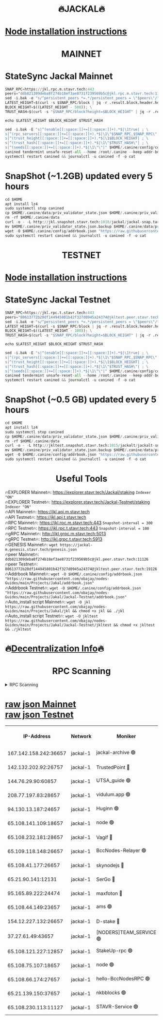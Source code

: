 <h1 align="center"> 🔥JACKAL🔥</h1>

[Node installation instructions](https://github.com/obajay/nodes-Guides/tree/main/Projects/Jakal)
=

<h1 align="center"> MAINNET</h1>

# StateSync Jackal Mainnet
```python
SNAP_RPC=https://jkl.rpc.m.stavr.tech:443
peers="ddb821309deba8f274b18ef3ae8731f239569b5c@jkl.rpc.m.stavr.tech:11126"
sed -i.bak -e "s/^persistent_peers *=.*/persistent_peers = \"$peers\"/" $HOME/.canine/config/config.toml
LATEST_HEIGHT=$(curl -s $SNAP_RPC/block | jq -r .result.block.header.height); \
BLOCK_HEIGHT=$((LATEST_HEIGHT - 500)); \
TRUST_HASH=$(curl -s "$SNAP_RPC/block?height=$BLOCK_HEIGHT" | jq -r .result.block_id.hash)

echo $LATEST_HEIGHT $BLOCK_HEIGHT $TRUST_HASH

sed -i.bak -E "s|^(enable[[:space:]]+=[[:space:]]+).*$|\1true| ; \
s|^(rpc_servers[[:space:]]+=[[:space:]]+).*$|\1\"$SNAP_RPC,$SNAP_RPC\"| ; \
s|^(trust_height[[:space:]]+=[[:space:]]+).*$|\1$BLOCK_HEIGHT| ; \
s|^(trust_hash[[:space:]]+=[[:space:]]+).*$|\1\"$TRUST_HASH\"| ; \
s|^(seeds[[:space:]]+=[[:space:]]+).*$|\1\"\"|" $HOME/.canine/config/config.toml
canined tendermint unsafe-reset-all --home /root/.canine --keep-addr-book
systemctl restart canined && journalctl -u canined -f -o cat
```
# SnapShot (~1.2GB) updated every 5 hours
```python
cd $HOME
apt install lz4
sudo systemctl stop canined
cp $HOME/.canine/data/priv_validator_state.json $HOME/.canine/priv_validator_state.json.backup
rm -rf $HOME/.canine/data
curl -o - -L http://jkl.snapshot.stavr.tech:1018/jackal/jackal-snap.tar.lz4 | lz4 -c -d - | tar -x -C $HOME/.canine --strip-components 2
mv $HOME/.canine/priv_validator_state.json.backup $HOME/.canine/data/priv_validator_state.json
wget -O $HOME/.canine/config/addrbook.json "https://raw.githubusercontent.com/obajay/nodes-Guides/main/Projects/Jakal/addrbook.json"
sudo systemctl restart canined && journalctl -u canined -f -o cat
```

<h1 align="center"> TESTNET</h1>

[Node installation instructions](https://github.com/obajay/nodes-Guides/tree/main/Projects/Jakal/Jackal-Testnet)
=

# StateSync Jackal Testnet
```python
SNAP_RPC=https://jkl.rpc.t.stavr.tech:443
peers="80613772b20df144945801b42f327d0945a24374@jkltest.peer.stavr.tech:19126"
sed -i.bak -e "s/^persistent_peers *=.*/persistent_peers = \"$peers\"/" $HOME/.canine/config/config.toml
LATEST_HEIGHT=$(curl -s $SNAP_RPC/block | jq -r .result.block.header.height); \
BLOCK_HEIGHT=$((LATEST_HEIGHT - 100)); \
TRUST_HASH=$(curl -s "$SNAP_RPC/block?height=$BLOCK_HEIGHT" | jq -r .result.block_id.hash)

echo $LATEST_HEIGHT $BLOCK_HEIGHT $TRUST_HASH

sed -i.bak -E "s|^(enable[[:space:]]+=[[:space:]]+).*$|\1true| ; \
s|^(rpc_servers[[:space:]]+=[[:space:]]+).*$|\1\"$SNAP_RPC,$SNAP_RPC\"| ; \
s|^(trust_height[[:space:]]+=[[:space:]]+).*$|\1$BLOCK_HEIGHT| ; \
s|^(trust_hash[[:space:]]+=[[:space:]]+).*$|\1\"$TRUST_HASH\"| ; \
s|^(seeds[[:space:]]+=[[:space:]]+).*$|\1\"\"|" $HOME/.canine/config/config.toml
canined tendermint unsafe-reset-all --home /root/.canine --keep-addr-book
systemctl restart canined && journalctl -u canined -f -o cat
```
# SnapShot (~0.5 GB) updated every 5 hours
```python
cd $HOME
apt install lz4
sudo systemctl stop canined
cp $HOME/.canine/data/priv_validator_state.json $HOME/.canine/priv_validator_state.json.backup
rm -rf $HOME/.canine/data
curl -o - -L http://jkltest.snapshot.stavr.tech:1015/jackalt/jackalt-snap.tar.lz4 | lz4 -c -d - | tar -x -C $HOME/.canine --strip-components 2
mv $HOME/.canine/priv_validator_state.json.backup $HOME/.canine/data/priv_validator_state.json
wget -O $HOME/.canine/config/addrbook.json "https://raw.githubusercontent.com/obajay/nodes-Guides/main/Projects/Jakal/Jackal-Testnet/addrbook.json"
sudo systemctl restart canined && journalctl -u canined -f -o cat
```

 <h1 align="center"> Useful Tools</h1>

🔥EXPLORER Mainnet🔥:      https://explorer.stavr.tech/Jackal/staking		        `Indexer "ON"` \
🔥EXPLORER Testnet🔥:      https://explorer.stavr.tech/Jackal-Testnet/staking     `Indexer "ON"` \
🔥API Mainnet🔥: 			 		 https://jkl.api.m.stavr.tech \
🔥API Testnet🔥: 			 		 https://jkl.api.t.stavr.tech \
🔥RPC Mainnet🔥:           https://jkl.rpc.m.stavr.tech:443              `Snapshot-interval = 300` \
🔥RPC Testnet🔥:           https://jkl.rpc.t.stavr.tech:443              `Snapshot-interval = 100` \
🔥gRPC Mainnet🔥:          http://jkl.grpc.m.stavr.tech:5013 \
🔥gRPC Testnet🔥:          http://jkl.grpc.t.stavr.tech:5913 \
🔥GENESIS Mainnet🔥:    `wget https://jackal-m.genesis.stavr.tech/genesis.json` \
🔥peer Mainnet🔥:					 `ddb821309deba8f274b18ef3ae8731f239569b5c@jkl.peer.stavr.tech:11126` \
🔥peer Testnet🔥:					 `80613772b20df144945801b42f327d0945a24374@jkltest.peer.stavr.tech:19126` \
🔥Addrbook Mainnet🔥:    ```wget -O $HOME/.canine/config/addrbook.json "https://raw.githubusercontent.com/obajay/nodes-Guides/main/Projects/Jakal/addrbook.json"``` \
🔥Addrbook Testnet🔥:    ```wget -O $HOME/.canine/config/addrbook.json "https://raw.githubusercontent.com/obajay/nodes-Guides/main/Projects/Jakal/Jackal-Testnet/addrbook.json"``` \
🔥Auto_install script Mainnet🔥: ```wget -O jkl https://raw.githubusercontent.com/obajay/nodes-Guides/main/Projects/Jakal/jkl && chmod +x jkl && ./jkl``` \
🔥Auto_install script Testnet🔥: ```wget -O jkltest https://raw.githubusercontent.com/obajay/nodes-Guides/main/Projects/Jakal/Jackal-Testnet/jkltest && chmod +x jkltest && ./jkltest```

🔥[Decentralization Info](https://github.com/obajay/StateSync-snapshots/tree/main/Projects/Jackal/Decentralization)🔥
=

<h1 align="center"> RPC Scanning</h1>

<details>
<summary>RPC Scanning</summary>

<h2 align="center"> We scan nodes in real time every 4 hours. And we provide the final result of RPC endpoints.
We cannot influence the operation of these nodes in any way. </h2>


```python
If Voting Power is higher than 0 --> then the Node is a validator of the network and may be subject to attack and be a potential threat to the chain.
```
```python
We marked such validators with a red symbol
```

</details>

[raw json Mainnet](https://rpc-check.jaclalm.stavr.tech/jaclalm/rpc-jaclalm-result.json) \
[raw json Testnet](https://github.com/obajay/StateSync-snapshots/tree/main/Projects/Jackal/Rpc-Check-Testnet)
=

<table><tr><th>IP-Address</th><th>Network</th><th>Moniker</th><th>Latest Block Height</th><th>Earliest Block Height</th><th>Catching Up</th><th>Tx Index</th><th>Voting Power</th><th>Scan Time</th></tr><tr><td>167.142.158.242:36657</td><td>jackal-1</td><td>jackal-archive 🟢</td><td>6642485</td><td>2770293</td><td>False</td><td>on</td><td>0</td><td>2024-02-26T10:58:48.162132075UTC</td></tr><tr><td>142.132.202.92:26757</td><td>jackal-1</td><td>TrustedPoint 🔴</td><td>6642478</td><td>6129401</td><td>False</td><td>on</td><td>291220</td><td>2024-02-26T10:58:00.821797092UTC</td></tr><tr><td>144.76.29.90:60857</td><td>jackal-1</td><td>UTSA_guide 🟢</td><td>6642482</td><td>6280001</td><td>False</td><td>on</td><td>0</td><td>2024-02-26T10:58:32.546491019UTC</td></tr><tr><td>208.77.197.83:28657</td><td>jackal-1</td><td>vidulum.app 🟢</td><td>6642484</td><td>6296001</td><td>False</td><td>on</td><td>0</td><td>2024-02-26T10:58:45.395804367UTC</td></tr><tr><td>94.130.13.187:24657</td><td>jackal-1</td><td>Huginn 🟢</td><td>6588265</td><td>6424001</td><td>False</td><td>on</td><td>0</td><td>2024-02-26T10:58:52.736193214UTC</td></tr><tr><td>65.108.141.109:18657</td><td>jackal-1</td><td>node 🟢</td><td>6642476</td><td>6444728</td><td>False</td><td>on</td><td>0</td><td>2024-02-26T10:57:45.705294147UTC</td></tr><tr><td>65.108.232.181:28657</td><td>jackal-1</td><td>Vagif 🔴</td><td>6642483</td><td>6462201</td><td>False</td><td>off</td><td>60003</td><td>2024-02-26T10:58:37.422408470UTC</td></tr><tr><td>65.109.118.148:26657</td><td>jackal-1</td><td>BccNodes-Relayer 🟢</td><td>6642482</td><td>6489001</td><td>False</td><td>on</td><td>0</td><td>2024-02-26T10:58:30.302309439UTC</td></tr><tr><td>65.108.41.177:26657</td><td>jackal-1</td><td>skynodejs 🔴</td><td>6642485</td><td>6509001</td><td>False</td><td>on</td><td>83703</td><td>2024-02-26T10:58:48.463764994UTC</td></tr><tr><td>65.21.90.141:12131</td><td>jackal-1</td><td>SerGo 🔴</td><td>6642478</td><td>6542477</td><td>False</td><td>off</td><td>51100</td><td>2024-02-26T10:57:56.515967801UTC</td></tr><tr><td>95.165.89.222:24474</td><td>jackal-1</td><td>maxfoton 🔴</td><td>6642483</td><td>6542483</td><td>False</td><td>off</td><td>117661</td><td>2024-02-26T10:58:37.829105872UTC</td></tr><tr><td>65.108.44.149:23657</td><td>jackal-1</td><td>ams 🟢</td><td>6642483</td><td>6571141</td><td>False</td><td>on</td><td>0</td><td>2024-02-26T10:58:38.137272844UTC</td></tr><tr><td>154.12.227.132:26657</td><td>jackal-1</td><td>D-stake 🔴</td><td>6642473</td><td>6591001</td><td>False</td><td>off</td><td>130243</td><td>2024-02-26T10:57:43.303609189UTC</td></tr><tr><td>37.27.61.49:43657</td><td>jackal-1</td><td>[NODERS]TEAM_SERVICE 🟢</td><td>6642475</td><td>6591201</td><td>False</td><td>on</td><td>0</td><td>2024-02-26T10:57:40.439792676UTC</td></tr><tr><td>65.108.121.227:12857</td><td>jackal-1</td><td>StakeUp-rpc 🟢</td><td>6642478</td><td>6604001</td><td>False</td><td>on</td><td>0</td><td>2024-02-26T10:58:01.140621756UTC</td></tr><tr><td>65.108.75.107:18657</td><td>jackal-1</td><td>node 🟢</td><td>6642480</td><td>6616732</td><td>False</td><td>on</td><td>0</td><td>2024-02-26T10:58:19.832070846UTC</td></tr><tr><td>65.108.66.174:27657</td><td>jackal-1</td><td>hello-BccNodesRPC 🟢</td><td>6642483</td><td>6628401</td><td>False</td><td>on</td><td>0</td><td>2024-02-26T10:58:32.861668856UTC</td></tr><tr><td>65.21.139.150:37657</td><td>jackal-1</td><td>nkbblocks 🟢</td><td>6642477</td><td>6639001</td><td>False</td><td>on</td><td>0</td><td>2024-02-26T10:57:54.163640699UTC</td></tr><tr><td>65.108.230.113:11127</td><td>jackal-1</td><td>STAVR-Service 🟢</td><td>6642484</td><td>6642301</td><td>False</td><td>on</td><td>0</td><td>2024-02-26T10:58:40.498018458UTC</td></tr></table>
